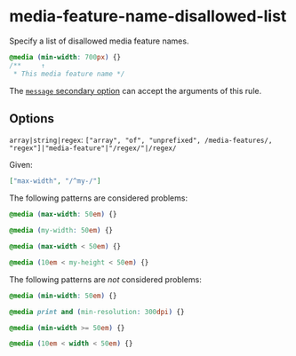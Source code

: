 # media-feature-name-disallowed-list  
  
Specify a list of disallowed media feature names.  
  
<!-- prettier-ignore -->  
```css  
@media (min-width: 700px) {}  
/**     ↑  
 * This media feature name */  
```  
  
The [`message` secondary option](../../../docs/user-guide/configure.md#message) can accept the arguments of this rule.  
  
## Options  
  
`array|string|regex`: `["array", "of", "unprefixed", /media-features/, "regex"]|"media-feature"|"/regex/"|/regex/`  
  
Given:  
  
```json  
["max-width", "/^my-/"]  
```  
  
The following patterns are considered problems:  
  
<!-- prettier-ignore -->  
```css  
@media (max-width: 50em) {}  
```  
  
<!-- prettier-ignore -->  
```css  
@media (my-width: 50em) {}  
```  
  
<!-- prettier-ignore -->  
```css  
@media (max-width < 50em) {}  
```  
  
<!-- prettier-ignore -->  
```css  
@media (10em < my-height < 50em) {}  
```  
  
The following patterns are _not_ considered problems:  
  
<!-- prettier-ignore -->  
```css  
@media (min-width: 50em) {}  
```  
  
<!-- prettier-ignore -->  
```css  
@media print and (min-resolution: 300dpi) {}  
```  
  
<!-- prettier-ignore -->  
```css  
@media (min-width >= 50em) {}  
```  
  
<!-- prettier-ignore -->  
```css  
@media (10em < width < 50em) {}  
```  

